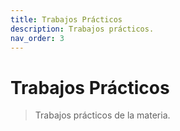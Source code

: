 ```yaml
---
title: Trabajos Prácticos
description: Trabajos prácticos.
nav_order: 3
---
```

# Trabajos Prácticos

> Trabajos prácticos de la materia.





